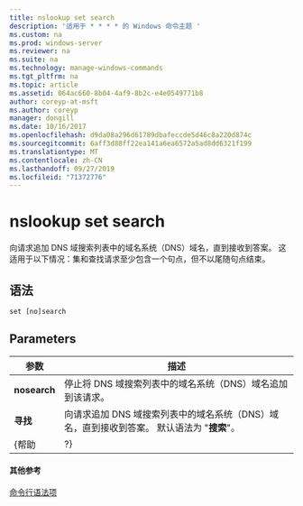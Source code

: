```yaml
---
title: nslookup set search
description: '适用于 * * * * 的 Windows 命令主题 '
ms.custom: na
ms.prod: windows-server
ms.reviewer: na
ms.suite: na
ms.technology: manage-windows-commands
ms.tgt_pltfrm: na
ms.topic: article
ms.assetid: 064ac660-8b04-4af9-8b2c-e4e0549771b8
author: coreyp-at-msft
ms.author: coreyp
manager: dongill
ms.date: 10/16/2017
ms.openlocfilehash: d9da08a296d61789dbafeccde5d46c8a220d874c
ms.sourcegitcommit: 6aff3d88ff22ea141a6ea6572a5ad8dd6321f199
ms.translationtype: MT
ms.contentlocale: zh-CN
ms.lasthandoff: 09/27/2019
ms.locfileid: "71372776"
---
```

# <a name="nslookup-set-search"></a>nslookup set search



向请求追加 DNS 域搜索列表中的域名系统（DNS）域名，直到接收到答案。 这适用于以下情况：集和查找请求至少包含一个句点，但不以尾随句点结束。

## <a name="syntax"></a>语法

```
set [no]search
```

## <a name="parameters"></a>Parameters

|  参数   |                                                                          描述                                                                          |
|--------------|---------------------------------------------------------------------------------------------------------------------------------------------------------------|
| **nosearch** |                            停止将 DNS 域搜索列表中的域名系统（DNS）域名追加到该请求。                            |
|  **寻找**  | 向请求追加 DNS 域搜索列表中的域名系统（DNS）域名，直到接收到答案。 默认语法为 "**搜索**"。 |
|    {帮助     |                                                                              ?}                                                                               |

#### <a name="additional-references"></a>其他参考

[命令行语法项](command-line-syntax-key.md)